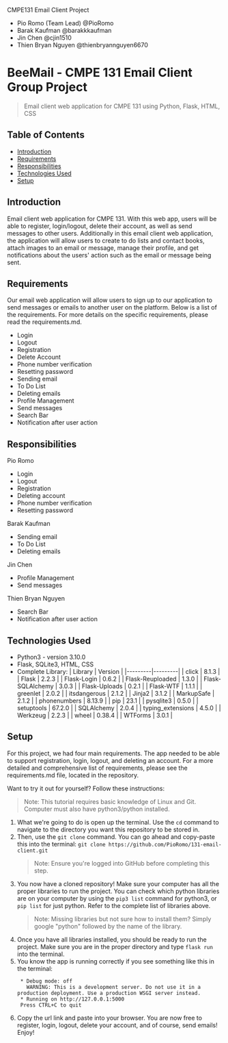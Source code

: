 CMPE131 Email Client Project 
 - Pio Romo (Team Lead) @PioRomo
 - Barak Kaufman @barakkkaufman
 - Jin Chen @cjin1510
 - Thien Bryan Nguyen @thienbryannguyen6670


# BeeMail - CMPE 131 Email Client Group Project 
> Email client web application for CMPE 131 using Python, Flask, HTML, CSS

## Table of Contents
* [Introduction](#introduction)
* [Requirements](#requirements)
* [Responsibilities](#responsibilities)
* [Technologies Used](#technologies-used)
* [Setup](#setup)


## Introduction
Email client web application for CMPE 131. With this web app, users will be able to register, login/logout, delete their account, as well as send messages to other users. Additionally in this email client web application, the application will allow users to create to do lists and contact books, attach images to an email or message, manage their profile, and get notifications about the users' action such as the email or message being sent.

## Requirements
Our email web application will allow users to sign up to our application to send messages or emails to another user on the platform. Below is a list of the requirements. For more details on the specific requirements, please read the requirements.md.
 * Login
 * Logout 
 * Registration
 * Delete Account 
 * Phone number verification
 * Resetting password
 * Sending email
 * To Do List
 * Deleting emails
 * Profile Management
 * Send messages
 * Search Bar
 * Notification after user action


## Responsibilities
Pio Romo
 * Login
 * Logout
 * Registration
 * Deleting account
 * Phone number verification
 * Resetting password

Barak Kaufman
 * Sending email
 * To Do List
 * Deleting emails

Jin Chen
 * Profile Management
 * Send messages

Thien Bryan Nguyen
 * Search Bar
 * Notification after user action


## Technologies Used
- Python3 - version 3.10.0
- Flask, SQLite3, HTML, CSS 
- Complete Library: 
     | Library | Version | 
     |---------|---------|
     | click        | 8.1.3      |
     | Flask      | 2.2.3     |
     | Flask-Login        | 0.6.2        |
     | Flask-Reuploaded        | 1.3.0        |
     | Flask-SQLAlchemy        | 3.0.3        |
     | Flask-Uploads        | 0.2.1        |
     | Flask-WTF         | 1.1.1        |
     | greenlet        | 2.0.2         |
     | itsdangerous         | 2.1.2         |
     | Jinja2        | 3.1.2        |
     | MarkupSafe         | 2.1.2         |
     | phonenumbers         | 8.13.9         |
     | pip         | 23.1       |
     | pysqlite3           | 0.5.0        |
     | setuptools           | 67.2.0        |
     | SQLAlchemy            | 2.0.4       |
     | typing_extensions           | 4.5.0        |
     | Werkzeug            | 2.2.3        |
     | wheel           | 0.38.4         |
     | WTForms          | 3.0.1        |
     



## Setup

For this project, we had four main requirements. The app needed to be able to support registration, login, logout, and deleting an account. For a more detailed and comprehensive list of requirements, please see the requirements.md file, located in the repository. 

Want to try it out for yourself? Follow these instructions:
> Note: This tutorial requires basic knowledge of Linux and Git. Computer must also have python3/python installed. 

1) What we're going to do is open up the terminal. Use the `cd` command to navigate to the directory you want this repository to be stored in. 
2) Then, use the `git clone` command. You can go ahead and copy-paste this into the terminal: `git clone https://github.com/PioRomo/131-email-client.git`
   > Note: Ensure you're logged into GitHub before completing this step. 
3) You now have a cloned repository! Make sure your computer has all the proper libraries to run the project. You can check which python libraries are on your computer by using the `pip3 list` command for python3, or `pip list` for just python. Refer to the complete list of libraries above. 
   > Note: Missing libraries but not sure how to install them? Simply google "python" followed by the name of the library. 
4) Once you have all libraries installed, you should be ready to run the project. Make sure you are in the proper directory and type `flask run` into the terminal.
5) You know the app is running correctly if you see something like this in the terminal: 
    ```
     * Debug mode: off
       WARNING: This is a development server. Do not use it in a production deployment. Use a production WSGI server instead.
     * Running on http://127.0.0.1:5000
     Press CTRL+C to quit
    
    ```   
6) Copy the url link and paste into your browser. You are now free to register, login, logout, delete your account, and of course, send emails! Enjoy! 







